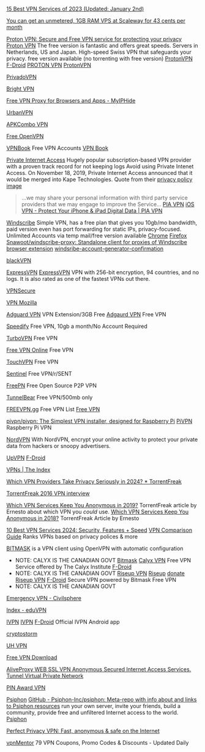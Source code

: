 
[15 Best VPN Services of 2023 (Updated: January 2nd)](https://thebestvpn.com)

[You can get an unmetered, 1GB RAM VPS at Scaleway for 43 cents per month](https://old.reddit.com/r/selfhosted/comments/15htthk/you_can_get_an_unmetered_1gb_ram_vps_at_scaleway/)

[Proton VPN: Secure and Free VPN service for protecting your privacy](https://protonvpn.com)
[Proton VPN](https://protonvpn.com/download)
The free version is fantastic and offers great speeds. Servers in Netherlands, US and Japan.
High-speed Swiss VPN that safeguards your privacy.
free version available (no torrenting with free version)
[ProtonVPN](https://github.com/ProtonVPN/android-app)
[F-Droid](https://f-droid.org/app/ch.protonvpn.android)
[PROTON VPN](https://play.google.com/store/apps/details?id=ch.protonvpn.android)
[ProtonVPN](https://github.com/ProtonVPN/ios-mac-app)

[PrivadoVPN](https://privadovpn.com/)

[Bright VPN](https://brightvpn.com/)

[Free VPN Proxy for Browsers and Apps - MyIPHide](https://myiphide.com/)

[UrbanVPN](https://www.urban-vpn.com/)

[APKCombo VPN](https://apkcombo.com/vpn/)

[Free OpenVPN](https://www.freeopenvpn.org/)

[VPNBook](https://www.vpnbook.com/)
Free VPN Accounts
[VPN Book](https://www.vpnbook.com/webproxy)

[Private Internet Access](https://www.privateinternetaccess.com/)
Hugely popular subscription-based VPN provider with a proven track record for not keeping logs
Avoid using Private Intenet Access. On November 18, 2019, Private Internet Access announced that it would be merged into Kape Technologies.
Quote from their [privacy policy](https://www.privateinternetaccess.com/pages/privacy-policy/#disclosure_and_use_of_personal_information)
[image](https://i.imgur.com/cs6nsxT.png)
> ...we may share your personal information with third party service providers that we may engage to improve the Service...
[PIA VPN](https://github.com/pia-foss/mobile-ios)
[iOS VPN - Protect Your iPhone & iPad Digital Data | PIA VPN](https://www.privateinternetaccess.com/download/ios-vpn)

[Windscribe](https://windscribe.com/)
Simple VPN, has a free plan that gives you 10gb/mo bandwidth, paid version even has port forwarding for static IPs, privacy-focused.
Unlimited Accounts via temp mail/free version available
[Chrome](https://chrome.google.com/webstore/detail/windscribe-free-proxy-and/hnmpcagpplmpfojmgmnngilcnanddlhb)
[Firefox](https://addons.mozilla.org/en-US/firefox/addon/windscribe/)
[Snawoot/windscribe-proxy: Standalone client for proxies of Windscribe browser extension](https://github.com/Snawoot/windscribe-proxy)
[windsribe-account-generator-confirmation](https://github.com/9gits/windsribe-account-generator-confirmation)

[blackVPN](https://www.blackvpn.com/)

[ExpressVPN](https://www.expressvpn.com)
[ExpressVPN](https://www.expressvpn.com/vpnmentor1)
VPN with 256-bit encryption, 94 countries, and no logs. It is also rated as one of the fastest VPNs out there.

[VPNSecure](https://www.vpnsecure.me/)

[VPN Mozilla](https://vpn.mozilla.org/)

[Adguard VPN](https://adguard-vpn.com/en/welcome.html)
VPN Extension/3GB Free
[Adgaurd VPN](https://adguard.com/en/blog/introducing-adguard-vpn-for-android.html)
Free VPN

[Speedify](https://speedify.com/)
Free VPN, 10gb a month/No Account Required

[TurboVPN](https://turbovpn.com/)
Free VPN

[Free VPN Online](http://freevpnonline.com/)
Free VPN

[TouchVPN](https://touchvpn.net/)
Free VPN

[Sentinel](https://sentinel.co/)
Free VPN/r/SENT

[FreePN](https://www.freepn.org/)
Free Open Source P2P VPN

[TunnelBear](https://www.tunnelbear.com/)
Free VPN/500mb only

[FREEVPN.gg](https://freevpn.gg/)
Free VPN List
[Free VPN](https://freevpn.me/)

[pivpn/pivpn: The Simplest VPN installer, designed for Raspberry Pi](https://github.com/pivpn/pivpn)
[PiVPN](https://pivpn.io/)
Raspberry Pi VPN

[NordVPN](https://nordvpn.com/)
With NordVPN, encrypt your online activity to protect your private data from hackers or snoopy advertisers.

[UpVPN](https://github.com/upvpn/upvpn-app)
[F-Droid](https://f-droid.org/app/app.upvpn.upvpn)

[VPNs | The Index](https://theindex.moe/library/vpns)

[Which VPN Providers Take Privacy Seriously in 2024? * TorrentFreak](https://torrentfreak.com/best-vpn-anonymous-no-logging/)

[TorrentFreak 2016 VPN interview](https://torrentfreak.com/vpn-anonymous-review-160220/)

[Which VPN Services Keep You Anonymous in 2019?](https://torrentfreak.com/which-vpn-services-keep-you-anonymous-in-2019/)
TorrentFreak article by Ernesto about which VPN you _could_ use.
[Which VPN Services Keep You Anonymous in 2018?](https://torrentfreak.com/vpn-services-keep-anonymous-2018/)
TorrentFreak Article by Ernesto

[10 Best VPN Services 2024: Security, Features + Speed](https://www.safetydetectives.com/best-vpns/)
[VPN Comparison Guide](https://www.safetydetectives.com/best-vpns/#simple-vpn-comparison)
Ranks VPNs based on privacy polices & more

[BITMASK](https://f-droid.org/en/packages/se.leap.bitmaskclient/)
is a VPN client using OpenVPN with automatic configuration
- NOTE: CALYX IS THE CANADIAN GOVT
[Bitmask](https://bitmask.net)
[Calyx VPN](https://gitlab.com/CalyxOS/bitmask_android)
Free VPN Service offered by The Calyx Institute
[F-Droid](https://f-droid.org/app/org.calyxinstitute.vpn)
- NOTE: CALYX IS THE CANADIAN GOVT
[Riseup VPN](https://riseup.net/en/vpn)
[Riseup](https://f-droid.org/en/packages/se.leap.riseupvpn/)
[donate](https://liberapay.com/riseupvpn)
[Riseup VPN](https://0xacab.org/leap/bitmask_android)
[F-Droid](https://f-droid.org/app/se.leap.riseupvpn)
Secure VPN powered by Bitmask
Free VPN
- NOTE: CALYX IS THE CANADIAN GOVT

[Emergency VPN - Civilsphere](https://www.civilsphereproject.org/emergency-vpn)

[Index - eduVPN](https://www.eduvpn.org)

[IVPN](https://www.ivpn.net/)
[IVPN](https://github.com/ivpn/android-app)
[F-Droid](https://f-droid.org/app/net.ivpn.client)
Official IVPN Android app

[cryptostorm](https://cryptostorm.is/)

[UH VPN](https://uh-vpn.com/)

[Free VPN Download](https://vpn-free.download/)

[AliveProxy WEB SSL VPN Anonymous Secured Internet Access Services. Tunnel Virtual Private Network](https://aliveproxy.com/)

[PIN Award VPN](https://award-vpn.com/pin/)

[Psiphon](https://www.psiphon.ca/)
[GitHub - Psiphon-Inc/psiphon: Meta-repo with info about and links to Psiphon resources](https://github.com/Psiphon-Inc/psiphon)
run your own server, invite your friends, build a community, provide free and unfiltered Internet access to the world.
[Psiphon](https://www.psiphon.onl/)

[Perfect Privacy VPN: Fast, anonymous & safe on the Internet](https://www.perfect-privacy.com/)

[vpnMentor](https://www.vpnmentor.com/coupons/)
79 VPN Coupons, Promo Codes & Discounts - Updated Daily
